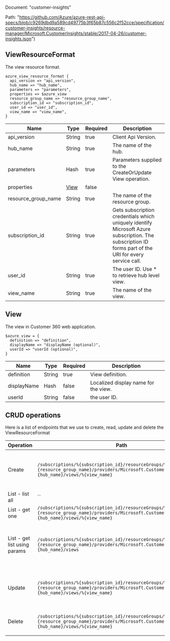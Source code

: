 Document: "customer-insights"


Path: "https://github.com/Azure/azure-rest-api-specs/blob/c9269dbd9a589cd49775b3f65b87c556c2f52cce/specification/customer-insights/resource-manager/Microsoft.CustomerInsights/stable/2017-04-26/customer-insights.json")

## ViewResourceFormat

The view resource format.

```puppet
azure_view_resource_format {
  api_version => "api_version",
  hub_name => "hub_name",
  parameters => "parameters",
  properties => $azure_view
  resource_group_name => "resource_group_name",
  subscription_id => "subscription_id",
  user_id => "user_id",
  view_name => "view_name",
}
```

| Name        | Type           | Required       | Description       |
| ------------- | ------------- | ------------- | ------------- |
|api_version | String | true | Client Api Version. |
|hub_name | String | true | The name of the hub. |
|parameters | Hash | true | Parameters supplied to the CreateOrUpdate View operation. |
|properties | [View](#view) | false |  |
|resource_group_name | String | true | The name of the resource group. |
|subscription_id | String | true | Gets subscription credentials which uniquely identify Microsoft Azure subscription. The subscription ID forms part of the URI for every service call. |
|user_id | String | true | The user ID. Use * to retrieve hub level view. |
|view_name | String | true | The name of the view. |
        
## View

The view in Customer 360 web application.

```puppet
$azure_view = {
  definition => "definition",
  displayName => "displayName (optional)",
  userId => "userId (optional)",
}
```

| Name        | Type           | Required       | Description       |
| ------------- | ------------- | ------------- | ------------- |
|definition | String | true | View definition. |
|displayName | Hash | false | Localized display name for the view. |
|userId | String | false | the user ID. |



## CRUD operations

Here is a list of endpoints that we use to create, read, update and delete the ViewResourceFormat

| Operation | Path | Verb | Description | OperationID |
| ------------- | ------------- | ------------- | ------------- | ------------- |
|Create|`/subscriptions/%{subscription_id}/resourceGroups/%{resource_group_name}/providers/Microsoft.CustomerInsights/hubs/%{hub_name}/views/%{view_name}`|Put|Creates a view or updates an existing view in the hub.|Views_CreateOrUpdate|
|List - list all|``||||
|List - get one|`/subscriptions/%{subscription_id}/resourceGroups/%{resource_group_name}/providers/Microsoft.CustomerInsights/hubs/%{hub_name}/views/%{view_name}`|Get|Gets a view in the hub.|Views_Get|
|List - get list using params|`/subscriptions/%{subscription_id}/resourceGroups/%{resource_group_name}/providers/Microsoft.CustomerInsights/hubs/%{hub_name}/views`|Get|Gets all available views for given user in the specified hub.|Views_ListByHub|
|Update|`/subscriptions/%{subscription_id}/resourceGroups/%{resource_group_name}/providers/Microsoft.CustomerInsights/hubs/%{hub_name}/views/%{view_name}`|Put|Creates a view or updates an existing view in the hub.|Views_CreateOrUpdate|
|Delete|`/subscriptions/%{subscription_id}/resourceGroups/%{resource_group_name}/providers/Microsoft.CustomerInsights/hubs/%{hub_name}/views/%{view_name}`|Delete|Deletes a view in the specified hub.|Views_Delete|
